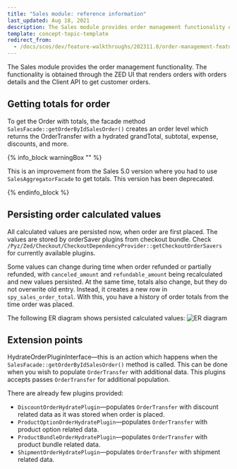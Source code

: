```yaml
---
title: "Sales module: reference information"
last_updated: Aug 18, 2021
description: The Sales module provides order management functionality obtained through the ZED UI that renders orders with details and the Client API to get customer orders
template: concept-topic-template
redirect_from:
  - /docs/scos/dev/feature-walkthroughs/202311.0/order-management-feature-walkthrough/sales-module-reference-information.html
---
```


The Sales module provides the order management functionality. The functionality is obtained through the ZED UI that renders orders with orders details and the Client API to get customer orders.

## Getting totals for order

To get the Order with totals, the facade method `SalesFacade::getOrderByIdSalesOrder()` creates an order level which returns the OrderTransfer with a hydrated grandTotal, subtotal, expense, discounts, and more.

{% info_block warningBox "" %}

This is an improvement from the Sales 5.0 version where you had to use `SalesAggregatorFacade` to get totals. This version has been deprecated.

{% endinfo_block %}


## Persisting order calculated values

All calculated values are persisted now, when order are first placed. The values are stored by orderSaver plugins from checkout bundle. Check `/Pyz/Zed/Checkout/CheckoutDependencyProvider::getCheckoutOrderSavers` for currently available plugins.

Some values can change during time when order refunded or partially refunded, with `canceled_amount` and `refundable_amount` being recalculated and new values  persisted. At the same time, totals also change, but they do not overwrite old entry. Instead, it creates a new row in `spy_sales_order_total`. With this, you have a history of order totals from the time order was placed.

The following ER diagram shows persisted calculated values:
![ER diagram](https://spryker.s3.eu-central-1.amazonaws.com/docs/Features/Order+Management/Sales/sales_persisting_order_values.png)

## Extension points

HydrateOrderPluginInterface—this is an action which happens when the `SalesFacade::getOrderByIdSalesOrder()` method is called. This can be done when you wish to populate `OrderTransfer` with additional data. This plugins accepts passes `OrderTransfer` for additional population.

There are already few plugins provided:

* `DiscountOrderHydratePlugin`—populates `OrderTransfer` with discount related data as it was stored when order is placed.
* `ProductOptionOrderHydratePlugin`—populates `OrderTransfer` with product option related data.
* `ProductBundleOrderHydratePlugin`—populates `OrderTransfer` with product bundle related data.
* `ShipmentOrderHydratePlugin`—populates `OrderTransfer` with shipment related data.
